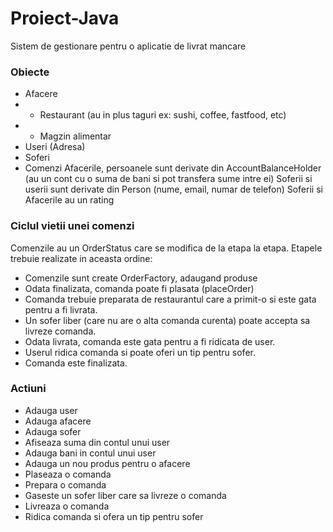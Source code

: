 # Proiect-Java

Sistem de gestionare pentru o aplicatie de livrat mancare 

### Obiecte
- Afacere
- - Restaurant (au in plus taguri ex: sushi, coffee, fastfood, etc)
- - Magzin alimentar
- Useri (Adresa)
- Soferi
- Comenzi
Afacerile, persoanele sunt derivate din AccountBalanceHolder (au un cont cu o suma de bani si pot transfera sume intre ei)
Soferii si userii sunt derivate din Person (nume, email, numar de telefon)
Soferii si Afacerile au un rating

### Ciclul vietii unei comenzi
Comenzile au un OrderStatus care se modifica de la etapa la etapa. Etapele trebuie realizate in aceasta ordine:
- Comenzile sunt create OrderFactory, adaugand produse
- Odata finalizata, comanda poate fi plasata (placeOrder)
- Comanda trebuie preparata de restaurantul care a primit-o si este gata pentru a fi livrata.
- Un sofer liber (care nu are o alta comanda curenta) poate accepta sa livreze comanda.
- Odata livrata, comanda este gata pentru a fi ridicata de user.
- Userul ridica comanda si poate oferi un tip pentru sofer.
- Comanda este finalizata.

### Actiuni
- Adauga user
- Adauga afacere
- Adauga sofer
- Afiseaza suma din contul unui user
- Adauga bani in contul unui user
- Adauga un nou produs pentru o afacere
- Plaseaza o comanda
- Prepara o comanda
- Gaseste un sofer liber care sa livreze o comanda
- Livreaza o comanda
- Ridica comanda si ofera un tip pentru sofer

